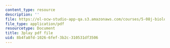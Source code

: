 ```yaml
---
content_type: resource
description: ''
file: https://ol-ocw-studio-app-qa.s3.amazonaws.com/courses/5-08j-biological-chemistry-ii-spring-2016/8b4fa8fd10266fef3b2c310531df3506_JbV0aUHvROc.pdf
file_type: application/pdf
resourcetype: Document
title: 3play pdf file
uid: 8b4fa8fd-1026-6fef-3b2c-310531df3506
---
```

